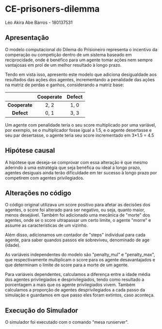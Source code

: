 # CE-prisoners-dilemma

Léo Akira Abe Barros - 180137531

## Apresentação

O modelo computacional do Dilema do Prisioneiro representa o incentivo da comperação ou competição dentro de um sistema baseado em reciprocidade, onde é benéfico para um agente tomar ações nem sempre vantajosas em prol de um melhor resultado à longo prazo.

Tendo em vista isso, apresento este modelo que adiciona desigualdade aos resultados das ações dos agentes, incrementando a penalidade das ações na matriz de perdas e ganhos, considerando a matriz base:

|               | Cooperate | Defect|
|:-------------:|:---------:|:-----:|
| **Cooperate** | 2, 2      | 1, 0  |
| **Defect**    | 0, 1      | 3, 3  |

Um agente com penalidade teria o seu score multiplicado por uma variável, por exemplo, se o multiplicador fosse igual a 1.5, e o agente desertasse e seu par desertasse, o agente teria seu score incrementado em 3*1.5 = 4.5

## Hipótese causal

A hipótese que deseja-se comprovar com essa alteração é que mesmo aderindo à uma estratégia que seja benéfica ou ideal a longo prazo, agentes desiguais ainda terão dificuldade em ter sucesso à longo prazo por competirem com agentes privilegiados.

## Alterações no código

O código original utilizava um score positivo para afetar as decisões dos agentes, o score foi alterado para ser negativo, ou seja, quanto maior, menos desejável. Também foi adicionado uma mecânica de "morte" dos agentes, onde se o score ultrapassar um certo limite, o agente "morre" e assume as características de um vizinho.

Além disso, adicionamos um contador de "steps" individual para cada agente, para saber quandos passos ele sobreviveu, denominado de age (idade).

As variáveis independentes do modelo são "penalty_mul" e "penalty_max", que respectivamente multiplicam o score para os agente desavantajados e que determinam o limite de score para a morte de um agente.

Para variáveis dependentes, calculamos a diferença entre a idade média dos agentes privilegiados e desprivilegiados, tendo como resultado a porcentagem a mais que os agente privilegiados vivem. Também calculamos a proporção de agentes desprivilegiados a cada passo da simulação e guardamos em que passo eles foram extintos, caso aconteça.

## Execução do Simulador

O simulador foi executado com o comando "mesa runserver".

